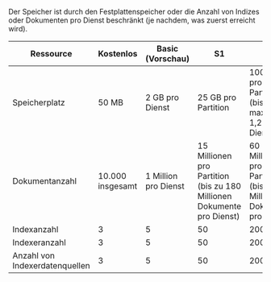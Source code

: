 Der Speicher ist durch den Festplattenspeicher oder die Anzahl von Indizes oder Dokumenten pro Dienst beschränkt (je nachdem, was zuerst erreicht wird).

Ressource|Kostenlos|Basic (Vorschau)|S1|S2
---|---|---|---|----
Speicherplatz|50 MB |2 GB pro Dienst|25 GB pro Partition |100 GB pro Partition (bis zu maximal 1,2 TB pro Dienst)
Dokumentanzahl|10\.000 insgesamt|1 Million pro Dienst|15 Millionen pro Partition (bis zu 180 Millionen Dokumente pro Dienst)|60 Millionen pro Partition (bis zu 720 Millionen Dokumente pro Dienst)
Indexanzahl|3|5|50|200
Indexeranzahl|3|5|50|200
Anzahl von Indexerdatenquellen|3|5|50|200

<!---HONumber=AcomDC_0601_2016-->